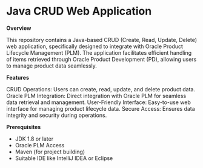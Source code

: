 # Java CRUD Web Application

**Overview**

This repository contains a Java-based CRUD (Create, Read, Update, Delete) web application, specifically designed to integrate with Oracle Product Lifecycle Management (PLM). The application facilitates efficient handling of items retrieved through Oracle Product Development (PD), allowing users to manage product data seamlessly.

**Features**

CRUD Operations: Users can create, read, update, and delete product data.
Oracle PLM Integration: Direct integration with Oracle PLM for seamless data retrieval and management.
User-Friendly Interface: Easy-to-use web interface for managing product lifecycle data.
Secure Access: Ensures data integrity and security during operations.

**Prerequisites**

- JDK 1.8 or later
- Oracle PLM Access
- Maven (for project building)
- Suitable IDE like IntelliJ IDEA or Eclipse
